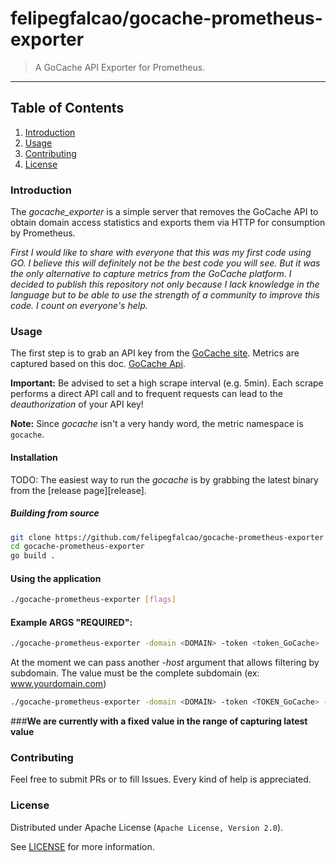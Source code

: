 # felipegfalcao/gocache-prometheus-exporter

> A GoCache API Exporter for Prometheus.

---

## Table of Contents

1. [Introduction](#introduction)
2. [Usage](#usage)
3. [Contributing](#contributing)
4. [License](#license)

### Introduction

The _gocache_exporter_ is a simple server that removes the GoCache API to obtain domain access statistics and exports them via HTTP for consumption by Prometheus.


_First I would like to share with everyone that this was my first code using GO. I believe this will 
definitely not be the best code you will see. But it was the only alternative to 
capture metrics from the GoCache platform. I decided to publish this repository not only because I lack knowledge in the language 
but to be able to use the strength of a community to improve this code. I count on everyone's help._

### Usage

The first step is to grab an API key from the [GoCache site]. Metrics are captured based on 
this doc. [GoCache Api].

**Important:** Be advised to set a high scrape interval (e.g. 5min). Each scrape
performs a direct API call and to frequent requests can lead to the
_deauthorization_ of your API key!

**Note:** Since _gocache_ isn't a very handy word, the metric namespace is
`gocache`.

#### Installation

TODO: The easiest way to run the _gocache_ is by grabbing the latest binary from
the [release page][release]. 

##### Building from source

```bash
git clone https://github.com/felipegfalcao/gocache-prometheus-exporter
cd gocache-prometheus-exporter
go build .
```

#### Using the application

```bash
./gocache-prometheus-exporter [flags]
```

#### Example ARGS "REQUIRED":

```bash
./gocache-prometheus-exporter -domain <DOMAIN> -token <token_GoCache>
```

At the moment we can pass another _-host_ argument that allows filtering by subdomain. 
The value must be the complete subdomain (ex: www.yourdomain.com)

```bash
./gocache-prometheus-exporter -domain <DOMAIN> -token <TOKEN_GoCache> -host <host>
```


###**We are currently with a fixed value in the range of capturing latest value**

### Contributing

Feel free to submit PRs or to fill Issues. Every kind of help is appreciated.

### License

Distributed under Apache License (`Apache License, Version 2.0`).

See [LICENSE](LICENSE) for more information.

<!-- Links -->

[GoCache site]: https://painel.gocache.com.br/home.php#account-info
[gocache api]: https://docs.gocache.com.br/api/#api-Analytics-GetAnalytics
